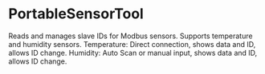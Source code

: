 # PortableSensorTool
Reads and manages slave IDs for Modbus sensors. Supports temperature and humidity sensors.  Temperature: Direct connection, shows data and ID, allows ID change.  Humidity: Auto Scan or manual input, shows data and ID, allows ID change.
